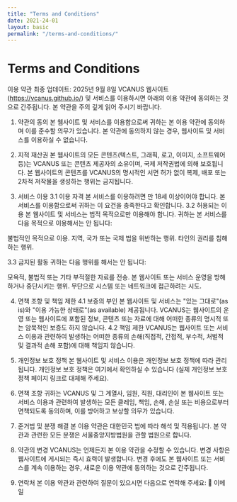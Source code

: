 ```yaml
---
title: "Terms and Conditions"
date: 2021-24-01
layout: basic
permalink: "/terms-and-conditions/"
---
```


# Terms and Conditions

이용 약관
최종 업데이트: 2025년 9월 8일
VCANUS 웹사이트(https://vcanus.github.io/) 및 서비스를 이용하시면 아래의 이용 약관에 동의하는 것으로 간주됩니다. 본 약관을 주의 깊게 읽어 주시기 바랍니다.

1. 약관의 동의
본 웹사이트 및 서비스를 이용함으로써 귀하는 본 이용 약관에 동의하며 이를 준수할 의무가 있습니다. 본 약관에 동의하지 않는 경우, 웹사이트 및 서비스를 이용하실 수 없습니다.

2. 지적 재산권
본 웹사이트의 모든 콘텐츠(텍스트, 그래픽, 로고, 이미지, 소프트웨어 등)는 VCANUS 또는 콘텐츠 제공자의 소유이며, 국제 저작권법에 의해 보호됩니다. 본 웹사이트의 콘텐츠를 VCANUS의 명시적인 서면 허가 없이 복제, 배포 또는 2차적 저작물을 생성하는 행위는 금지됩니다.

3. 서비스 이용
3.1 이용 자격
본 서비스를 이용하려면 만 18세 이상이어야 합니다. 본 서비스를 이용함으로써 귀하는 이 요건을 충족한다고 확인합니다.
3.2 허용되는 이용
본 웹사이트 및 서비스는 법적 목적으로만 이용해야 합니다. 귀하는 본 서비스를 다음 목적으로 이용해서는 안 됩니다:

불법적인 목적으로 이용.
지역, 국가 또는 국제 법을 위반하는 행위.
타인의 권리를 침해하는 행위.

3.3 금지된 활동
귀하는 다음 행위를 해서는 안 됩니다:

모욕적, 불법적 또는 기타 부적절한 자료를 전송.
본 웹사이트 또는 서비스 운영을 방해하거나 중단시키는 행위.
무단으로 시스템 또는 네트워크에 접근하려는 시도.


4. 면책 조항 및 책임 제한
4.1 보증의 부인
본 웹사이트 및 서비스는 "있는 그대로"(as is)와 "이용 가능한 상태로"(as available) 제공됩니다. VCANUS는 웹사이트의 운영 또는 웹사이트에 포함된 정보, 콘텐츠 또는 자료에 대해 어떠한 종류의 명시적 또는 암묵적인 보증도 하지 않습니다.
4.2 책임 제한
VCANUS는 웹사이트 또는 서비스 이용과 관련하여 발생하는 어떠한 종류의 손해(직접적, 간접적, 부수적, 처벌적 및 결과적 손해 포함)에 대해 책임지 않습니다.

5. 개인정보 보호 정책
본 웹사이트 및 서비스 이용은 개인정보 보호 정책에 따라 관리됩니다. 개인정보 보호 정책은 여기에서 확인하실 수 있습니다 (실제 개인정보 보호 정책 페이지 링크로 대체해 주세요).

6. 면책 조항
귀하는 VCANUS 및 그 계열사, 임원, 직원, 대리인이 본 웹사이트 또는 서비스 이용과 관련하여 발생하는 모든 클레임, 책임, 손해, 손실 또는 비용으로부터 면책되도록 동의하며, 이를 방어하고 보상할 의무가 있습니다.

7. 준거법 및 분쟁 해결
본 이용 약관은 대한민국 법에 따라 해석 및 적용됩니다. 본 약관과 관련한 모든 분쟁은 서울중앙지방법원을 관할 법원으로 합니다.

8. 약관의 변경
VCANUS는 언제든지 본 이용 약관을 수정할 수 있습니다. 변경 사항은 웹사이트에 게시되는 즉시 효력이 발생합니다. 변경 후에도 본 웹사이트 또는 서비스를 계속 이용하는 경우, 새로운 이용 약관에 동의하는 것으로 간주됩니다.

9. 연락처
본 이용 약관과 관련하여 질문이 있으시면 다음으로 연락해 주세요:
📧 이메일

